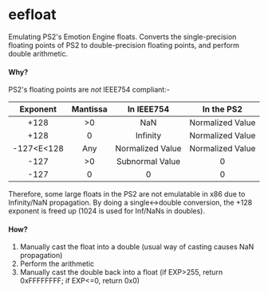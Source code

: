 <!-- enable text wrapping if you are reading this in a text editor for best reading experience -->

# eefloat
Emulating PS2's Emotion Engine floats. Converts the single-precision floating points of PS2 to double-precision floating points, and perform double arithmetic.

#### Why?
PS2's floating points are *not* IEEE754 compliant:-

|Exponent  |Mantissa|In IEEE754      |In the PS2      |
|:--------:|:------:|:--------------:|:--------------:|
|  +128    |   >0   |      NaN       |Normalized Value|
|  +128    |    0   |    Infinity    |Normalized Value|
|-127<E<128|   Any  |Normalized Value|Normalized Value|
|  -127    |   >0   |Subnormal Value |       0        |
|  -127    |    0   |        0       |       0        |

Therefore, some large floats in the PS2 are not emulatable in x86 due to Infinity/NaN propagation.
By doing a single<->double conversion, the +128 exponent is freed up (1024 is used for Inf/NaNs in doubles).

#### How?
1. Manually cast the float into a double (usual way of casting causes NaN propagation)
2. Perform the arithmetic
3. Manually cast the double back into a float (if EXP>255, return 0xFFFFFFFF; if EXP<=0, return 0x0)
